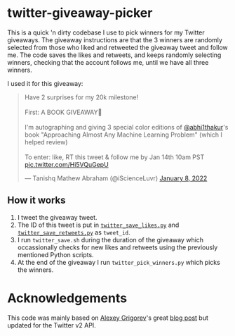 # twitter-giveaway-picker

This is a quick 'n dirty codebase I use to pick winners for my Twitter giveaways.
The giveaway instructions are that the 3 winners are randomly selected from those who liked and retweeted the giveaway tweet and follow me. The code saves the likes and retweets, and keeps randomly selecting winners, checking that the account follows me, until we have all three winners.

I used it for this giveaway:
<blockquote class="twitter-tweet"><p lang="en" dir="ltr">Have 2 surprises for my 20k milestone!<br><br>First: A BOOK GIVEAWAY🎁<br><br>I&#39;m autographing and giving 3 special color editions of <a href="https://twitter.com/abhi1thakur?ref_src=twsrc%5Etfw">@abhi1thakur</a>&#39;s book &quot;Approaching Almost Any Machine Learning Problem&quot; (which I helped review)<br><br>To enter: like, RT this tweet &amp; follow me by Jan 14th 10am PST <a href="https://t.co/Hi5VQuGepU">pic.twitter.com/Hi5VQuGepU</a></p>&mdash; Tanishq Mathew Abraham (@iScienceLuvr) <a href="https://twitter.com/iScienceLuvr/status/1479928224377303042?ref_src=twsrc%5Etfw">January 8, 2022</a></blockquote> <script async src="https://platform.twitter.com/widgets.js" charset="utf-8"></script>


## How it works
1. I tweet the giveaway tweet.
2. The ID of this tweet is put in [`twitter_save_likes.py`](twitter_save_likes.py) and [`twitter_save_retweets.py`](twitter_save_likes.py) as `tweet_id`.
3. I run `twitter_save.sh` during the duration of the giveaway which occassionally checks for new likes and retweets using the previously mentioned Python scripts.
4. At the end of the giveaway I run `twitter_pick_winners.py` which picks the winners.


# Acknowledgements
This code was mainly based on [Alexey Grigorev](https://github.com/alexeygrigorev)'s great [blog post](https://towardsdatascience.com/doing-giveaways-on-twitter-a5adc02d1ac0) but updated for the Twitter v2 API.
